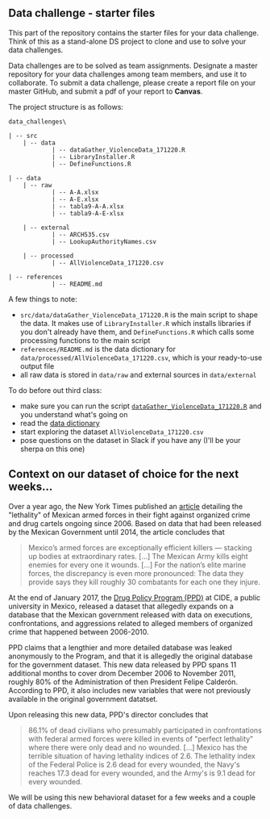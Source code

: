 ## Data challenge - starter files

This part of the repository contains the starter files for your data challenge. Think of this as a stand-alone DS project to clone and use to solve your data challenges.

Data challenges are to be solved as team assignments. Designate a master repository for your data challenges among team members, and use it to collaborate. To submit a data challenge, please create a report file on your master GitHub, and submit a pdf of your report to **Canvas**. 

The project structure is as follows:

```
data_challenges\

| -- src 
	| -- data 
			| -- dataGather_ViolenceData_171220.R
			| -- LibraryInstaller.R
			| -- DefineFunctions.R

| -- data  
	| -- raw 
			| -- A-A.xlsx
			| -- A-E.xlsx
			| -- tabla9-A-A.xlsx
			| -- tabla9-A-E-xlsx

	| -- external 
			| -- ARCH535.csv
			| -- LookupAuthorityNames.csv

	| -- processed
			| -- AllViolenceData_171220.csv

| -- references  
			| -- README.md

```

A few things to note:

* `src/data/dataGather_ViolenceData_171220.R` is the main script to shape the data. It makes use of `LibraryInstaller.R` which installs libraries if you don't already have them, and `DefineFunctions.R` which calls some processing functions to the main script
* `references/README.md` is the data dictionary for `data/processed/AllViolenceData_171220.csv`, which is your ready-to-use output file 
* all raw data is stored in `data/raw` and external sources in `data/external`


To do before out third class:

* make sure you can run the script [`dataGather_ViolenceData_171220.R`](src/data/dataGather_ViolenceData_171220.R) and you understand what's going on
* read the [data dictionary](references/README.md)
* start exploring the dataset `AllViolenceData_171220.csv`
* pose questions on the dataset in Slack if you have any (I'll be your sherpa on this one)


## Context on our dataset of choice for the next weeks...

Over a year ago, the New York Times published an [article](https://www.nytimes.com/2016/05/27/world/americas/mexican-militarys-high-kill-rate-raises-human-rights-fears.html?_r=1) detailing the "lethality" of Mexican armed forces in their fight against organized crime and drug cartels ongoing since 2006. Based on data that had been released by the Mexican Government until 2014, the article concludes that 

> Mexico’s armed forces are exceptionally efficient killers — stacking up bodies at extraordinary rates. [...] The Mexican Army kills eight enemies for every one it wounds. [...] For the nation’s elite marine forces, the discrepancy is even more pronounced: The data they provide says they kill roughly 30 combatants for each one they injure.

At the end of January 2017, the [Drug Policy Program (PPD)](http://www.politicadedrogas.org/) at CIDE, a public university in Mexico, released a dataset that allegedly expands on a database that the Mexican government released with data on executions, confrontations, and aggressions related to alleged members of organized crime that happened between 2006-2010. 

PPD claims that a lengthier and more detailed database was leaked anonymously to the Program, and that it is allegedly the original database for the government dataset. This new data released by PPD spans 11 additional months to cover drom December 2006 to November 2011, roughly 80% of the Administration of then President Felipe Calder&oacute;n. According to PPD, it also includes new variables that were not previously available in the original government datatset. 

Upon releasing this new data, PPD's director concludes that  

> 86.1% of dead civilians who presumably participated in confrontations with federal armed forces were killed in events of "perfect lethality" where there were only dead and no wounded. [...] Mexico has the terrible situation of having lethality indices of 2.6. The lethality index of the Federal Police is 2.6 dead for every wounded, the Navy's reaches 17.3 dead for every wounded, and the Army's is 9.1 dead for every wounded. 

We will be using this new behavioral dataset for a few weeks and a couple of data challenges. 


<!--


## Data Challenge 1 (due on 2/22 at 6PM)

With this new dataset, please address the following: 

1. Can you replicate the 86.1% number? the overall lethality ratio? the ratios for the Federal Police, Navy and Army? 
    * Provide a visualization that presents this information neatly. 
    * Please show the exact computations you used to calculate them (most likely than not, you'll need to do some additional munging in the data to get there)
    * If you could not replicate them, please show why and the difference relative to your own computations (also, include a neat graph that summarizes this)
	* Be very explicit: What are you assuming to generate these computations?

2. Now you know the data more intimately. Think a little bit more about it, and answer the following questions:
  * Is this the right metric to look at? Why or why not? 
  * What is the "lethality index" showing explicitly? What is it not showing? What is the definition assuming?
  * With the same available data, can you think of an alternative way to capture the same construct? Is it "better"? 
  * What additional information would you need to better understand the data?
  * What additional information could help you better capture the construct behind the "lethality index"

This is a team assignment. Please create a file on your team GitHub repo where you answer the challenge, including links to your code, graphs. 



## Data Challenge 2 (due on 3/22 at 6PM)


1. Ask two (2) questions that might help you understand better the dynamics of violence contained on our datas et. Apply one algorithm per question and share your insights from each analysis. [50 pts]  Remember: a non-finding is also a finding! It tells you whether a question is worth pursuing further or not.
	* perform the necessary transformations in your data - if any are needed, and explain why you did that
	* show the output from your analysis in a consumable form
	* be explicit about the limitations of your anaylisis, due to estimation or to the data itself
	* did you find something interesting? what is that? does your finding suggest this question is worth pursuing further? why or why not?
	* if you did not find something interesting, explain why, and whether there is some additional information that would help in answering your question
	* provide your code, and a single visualization per question that summarizes your finding 
	* phrase your finding for each question in two ways: 
		* one sentence that summarizes your insight
		* one paragraph that reflects all nuance in your insight 
	* make sure to also include your code 




## Data Challenge 3 (due on 3/22 at 6PM)

1. Formulate two (2) conditional hypotheses that you seek to investigate with the data. One of your hypotheses should condition on two variables (as the example on the slides), and the other should condition on three variables. [50 pts]
    * formulate each one of your hypotheses explicitly in substantive terms (as opposed to statistical terms) using 2-3 lines at most
	* show exactly how each one of your hypotheses translates into the marginal effect that you will seek to estimate from the data 
	* show the output from your analysis in a consumable form
	* show all your computations to estimate the corresponding marginal effect and its standard error
	* be explicit in your assumptions
	* be explicit in the limitations of your inferences
	* phrase your finding for each question in two ways: 
		* one sentence that summarizes your insight
		* one paragraph that reflects all nuance in your insight 
	* make sure to also include your code 

This is a team assignment. Please create a file on your team GitHub repo where you answer the challenge, including links to your code, and graphs. 


 -->